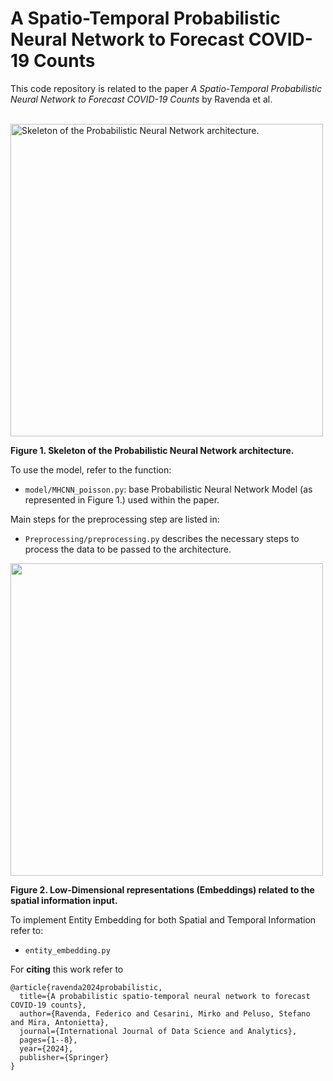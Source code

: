 # A Spatio-Temporal Probabilistic Neural Network to Forecast COVID-19 Counts

This code repository is related to the paper *A Spatio-Temporal Probabilistic Neural Network to Forecast COVID-19 Counts* by Ravenda et al. <br><br>



<img src="https://github.com/Fede-stack/Probabilistic-COVID19/blob/main/images/PNN.png" alt="Skeleton of the Probabilistic Neural Network architecture." width="500">

**Figure 1. Skeleton of the Probabilistic Neural Network architecture.**

To use the model, refer to the function:
- `model/MHCNN_poisson.py`: base Probabilistic Neural Network Model (as represented in Figure 1.) used within the paper.

Main steps for the preprocessing step are listed in:
- `Preprocessing/preprocessing.py` describes the necessary steps to process the data to be passed to the architecture.


<img src="https://github.com/Fede-stack/Probabilistic-COVID19/blob/main/images/embeddings.png" alt="" width="500">

**Figure 2. Low-Dimensional representations (Embeddings) related to the spatial information input.**

To implement Entity Embedding for both Spatial and Temporal Information refer to: 
- `entity_embedding.py` 
  
For **citing** this work refer to

```
@article{ravenda2024probabilistic,
  title={A probabilistic spatio-temporal neural network to forecast COVID-19 counts},
  author={Ravenda, Federico and Cesarini, Mirko and Peluso, Stefano and Mira, Antonietta},
  journal={International Journal of Data Science and Analytics},
  pages={1--8},
  year={2024},
  publisher={Springer}
}
```
